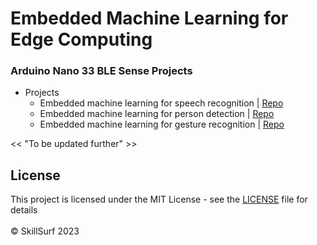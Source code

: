 # Embedded Machine Learning for Edge Computing

### Arduino Nano 33 BLE Sense Projects
- Projects
  - Embedded machine learning for speech recognition | [Repo]()
  - Embedded machine learning for person detection | [Repo]()
  - Embedded machine learning for gesture recognition | [Repo](https://github.com/devnithw/gesture-tinyml)


<< "To be updated further" >>

## License
This project is licensed under the MIT License - see the [LICENSE](https://github.com/SkillSurf/systemverilog/blob/master/LICENSE) file for details
<br />
<br />
© SkillSurf 2023
